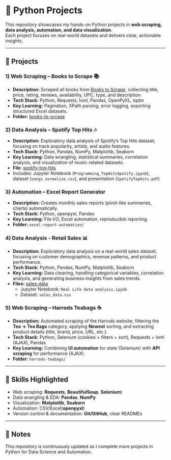 # 🐍 Python Projects

This repository showcases my hands-on Python projects in **web scraping, data analysis, automation, and data visualization**.  
Each project focuses on real-world datasets and delivers clear, actionable insights.

---

## 📂 Projects

### 1) Web Scraping – Books to Scrape 📚
- **Description:** Scraped all books from [Books to Scrape](https://books.toscrape.com), collecting title, price, rating, reviews, availability, UPC, type, and description.
- **Tech Stack:** Python, Requests, lxml, Pandas, OpenPyXL, tqdm
- **Key Learning:** Pagination, XPath parsing, error logging, exporting structured Excel datasets.
- **Folder:** [books-to-scrape](./books-to-scrape)

### 2) Data Analysis – Spotify Top Hits 🎶
- **Description:** Exploratory data analysis of Spotify’s Top Hits dataset, focusing on track popularity, artists, and audio features.
- **Tech Stack:** Python, Pandas, NumPy, Matplotlib, Seaborn
- **Key Learning:** Data wrangling, statistical summaries, correlation analysis, and visualization of music-related datasets.
- **File**: [spotify-top-hits](./spotify-top-hits)
- Includes: Jupyter Notebook (`Programming_TopHitsSpotify.ipynb`), dataset (`songs_normalize.csv`), and presentation (`SpotifyTopHits.pdf`)

### 3) Automation – Excel Report Generator
- **Description:** Creates monthly sales reports (pivot-like summaries, charts) automatically.
- **Tech Stack:** Python, openpyxl, Pandas
- **Key Learning:** File I/O, Excel automation, reproducible reporting.
- **Folder:** `excel-report-automation/`

### 4) Data Analysis - Retail Sales 📊
- **Description:** Exploratory data analysis on a real-world sales dataset, focusing on customer demographics, revenue patterns, and product performance.  
- **Tech Stack:** Python, Pandas, NumPy, Matplotlib, Seaborn  
- **Key Learning:** Data cleaning, handling categorical variables, correlation analysis, and generating business insights from sales trends.  
- **Files:** [sales-data](./sales-data)  
   - Jupyter Notebook: `Real Life data analysis.ipynb`  
   - Dataset: `sales_data.csv`

### 5) Web Scraping – Harrods Teabags ☕️
- **Description:** Automated scraping of the Harrods website, filtering the **Tea → Tea Bags** category, applying **Newest** sorting, and extracting product details (title, brand, price, URL, etc.).
- **Tech Stack:** Python, Selenium (cookies + filters + sort), Requests + lxml (AJAX), Pandas
- **Key Learning:** Combining **UI automation** for state (Selenium) with **API scraping** for performance (AJAX).
- **Folder:** `harrods-teabags/`
---

## 🚀 Skills Highlighted
- Web scraping: **Requests**, **BeautifulSoup**, **Selenium**)
- Data wrangling & EDA: **Pandas**, **NumPy**
- Visualization: **Matplotlib**, **Seaborn**
- Automation: CSV/Excel(**openpyxl**)
- Version control & documentation: **Git/GitHub**, clear READMEs

---

## 📌 Notes
This repository is continuously updated as I complete more projects in Python for Data Science and Automation. 
